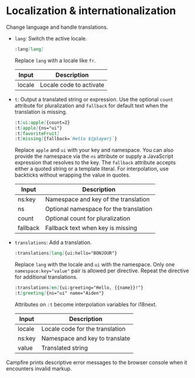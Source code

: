 # Localization & internationalization

Change language and handle translations.

- `lang`: Switch the active locale.

  ```md
  :lang[lang]
  ```

  Replace `lang` with a locale like `fr`.

  | Input  | Description             |
  | ------ | ----------------------- |
  | locale | Locale code to activate |

- `t`: Output a translated string or expression. Use the optional `count`
  attribute for pluralization and `fallback` for default text when the
  translation is missing.

  ```md
  :t[ui:apple]{count=2}
  :t[apple]{ns="ui"}
  :t[favoriteFruit]
  :t[missing]{fallback=`Hello ${player}`}
  ```

  Replace `apple` and `ui` with your key and namespace. You can also provide the
  namespace via the `ns` attribute or supply a JavaScript expression that
  resolves to the key. The `fallback` attribute accepts either a
  quoted string or a template literal. For interpolation, use backticks without
  wrapping the value in quotes.

  | Input    | Description                            |
  | -------- | -------------------------------------- |
  | ns:key   | Namespace and key of the translation   |
  | ns       | Optional namespace for the translation |
  | count    | Optional count for pluralization       |
  | fallback | Fallback text when key is missing      |

- `translations`: Add a translation.

  ```md
  :translations[lang]{ui:hello="BONJOUR"}
  ```

  Replace `lang` with the locale and `ui` with the namespace. Only one
  `namespace:key="value"` pair is allowed per directive. Repeat the directive
  for additional translations.

  ```md
  :translations[en]{ui:greeting="Hello, {{name}}!"}
  :t[greeting]{ns="ui" name="Aiden"}
  ```

  Attributes on `:t` become interpolation variables for i18next.

  | Input  | Description                     |
  | ------ | ------------------------------- |
  | locale | Locale code for the translation |
  | ns:key | Namespace and key to translate  |
  | value  | Translated string               |

Campfire prints descriptive error messages to the browser console when it encounters invalid markup.
